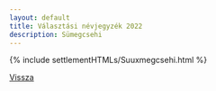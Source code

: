 ```yaml
---
layout: default
title: Választási névjegyzék 2022
description: Sümegcsehi
---
```


{% include settlementHTMLs/Suuxmegcsehi.html %}

[Vissza](../)